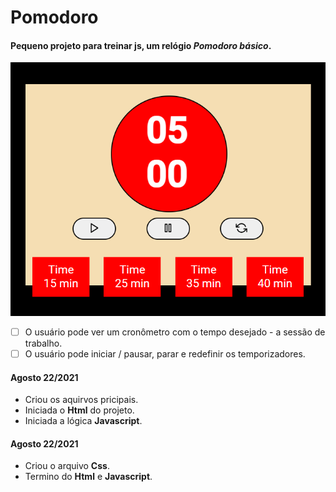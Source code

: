 # Pomodoro
 #### Pequeno projeto para treinar js, um relógio *Pomodoro básico*. 
 ![foto demostrativa do projeto](https://github.com/LucianoSabino/Pomodoro/blob/main/img/img-readme.png?raw=true)
 - [ ] O usuário pode ver um cronômetro com o tempo desejado - a sessão de trabalho. 
 - [ ] O usuário pode iniciar / pausar, parar e redefinir os temporizadores.
 #### Agosto 22/2021
 - Criou os aquirvos pricipais. 
 - Iniciada o **Html** do projeto.
 - Iniciada a lógica **Javascript**.
 #### Agosto 22/2021
 - Criou o arquivo **Css**.
 - Termino do **Html** e **Javascript**.
